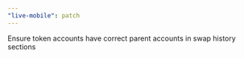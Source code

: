 ```yaml
---
"live-mobile": patch
---
```


Ensure token accounts have correct parent accounts in swap history sections
